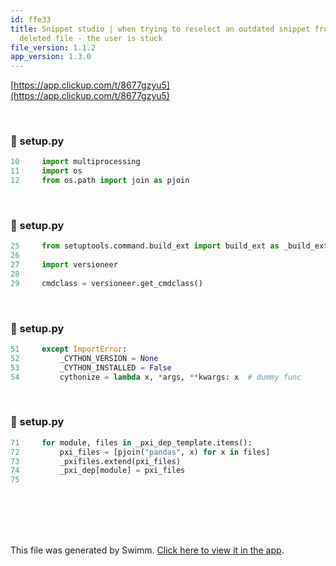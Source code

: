 ```yaml
---
id: ffe33
title: Snippet studio | when trying to reselect an outdated snippet from a
  deleted file - the user is stuck
file_version: 1.1.2
app_version: 1.3.0
---
```


[https://app.clickup.com/t/8677gzyu5](https://app.clickup.com/t/8677gzyu5)

<br/>


<!-- NOTE-swimm-snippet: the lines below link your snippet to Swimm -->
### 📄 setup.py
```python
10     import multiprocessing
11     import os
12     from os.path import join as pjoin
```

<br/>


<!-- NOTE-swimm-snippet: the lines below link your snippet to Swimm -->
### 📄 setup.py
```python
25     from setuptools.command.build_ext import build_ext as _build_ext
26     
27     import versioneer
28     
29     cmdclass = versioneer.get_cmdclass()
```

<br/>


<!-- NOTE-swimm-snippet: the lines below link your snippet to Swimm -->
### 📄 setup.py
```python
51     except ImportError:
52         _CYTHON_VERSION = None
53         _CYTHON_INSTALLED = False
54         cythonize = lambda x, *args, **kwargs: x  # dummy func
```

<br/>


<!-- NOTE-swimm-snippet: the lines below link your snippet to Swimm -->
### 📄 setup.py
```python
71     for module, files in _pxi_dep_template.items():
72         pxi_files = [pjoin("pandas", x) for x in files]
73         _pxifiles.extend(pxi_files)
74         _pxi_dep[module] = pxi_files
75     
```

<br/>

<br/>

<br/>

<br/>

This file was generated by Swimm. [Click here to view it in the app](/repos/Z2l0aHViJTNBJTNBcGFuZGFzJTNBJTNBbmFkYXYtc3dpbW0=/docs/ffe33).
